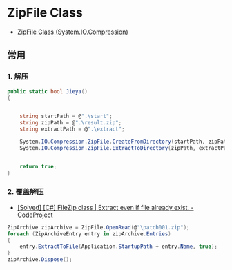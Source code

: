 # ZipFile Class

- [ZipFile Class (System.IO.Compression)](https://docs.microsoft.com/en-us/dotnet/api/system.io.compression.zipfile?view=netframework-4.8)

## 常用

### 1. 解压

```c#
public static bool Jieya()
{


    string startPath = @".\start";
    string zipPath = @".\result.zip";
    string extractPath = @".\extract";

    System.IO.Compression.ZipFile.CreateFromDirectory(startPath, zipPath);
    System.IO.Compression.ZipFile.ExtractToDirectory(zipPath, extractPath);


    return true;
}
```

### 2. 覆盖解压

- [[Solved] [C#] FileZip class | Extract even if file already exist. - CodeProject](https://www.codeproject.com/Questions/493544/5bC-23-5dplusFileZipplusclassplus-7cplusExtractplu)

```c#
ZipArchive zipArchive = ZipFile.OpenRead(@"\patch001.zip");
foreach (ZipArchiveEntry entry in zipArchive.Entries)
{
    entry.ExtractToFile(Application.StartupPath + entry.Name, true);
}
zipArchive.Dispose();
```
